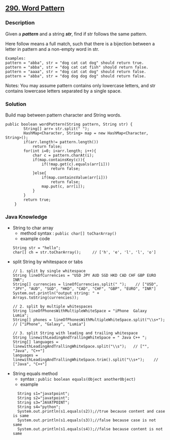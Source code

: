 ## [290. Word Pattern](https://leetcode.com/problems/word-pattern/description/)
### Description
Given a _**pattern**_ and a string _**str**_, find if str follows the same pattern.

Here follow means a full match, such that there is a bijection between a letter in pattern and a non-empty word in str.
```
Examples:
pattern = "abba", str = "dog cat cat dog" should return true.
pattern = "abba", str = "dog cat cat fish" should return false.
pattern = "aaaa", str = "dog cat cat dog" should return false.
pattern = "abba", str = "dog dog dog dog" should return false.
```
Notes:
You may assume pattern contains only lowercase letters, and str contains lowercase letters separated by a single space.

### Solution
Build map between pattern character and String words.
```
public boolean wordPattern(String pattern, String str) {
        String[] arr= str.split(" ");
        HashMap<Character, String> map = new HashMap<Character, String>();
        if(arr.length!= pattern.length())
            return false;
        for(int i=0; i<arr.length; i++){
            char c = pattern.charAt(i);
            if(map.containsKey(c)){
                if(!map.get(c).equals(arr[i]))
                    return false;
            }else{
                if(map.containsValue(arr[i]))
                    return false;
                map.put(c, arr[i]);
            }    
        }
        return true;        
    }
```

### Java Knowledge
- String to char array  
  - method syntax : `public char[] toCharArray()`
  - example code
  ```
  String str = "hello";  
  char[] ch = str.toCharArray();     // ['h', 'e', 'l', 'l', 'o']
  ```
- split String by whitespace or tabs
  ```
  // 1. split by single whitespace
  String lineOfCurrencies = "USD JPY AUD SGD HKD CAD CHF GBP EURO INR"; 
  String[] currencies = lineOfCurrencies.split(" ");    // ["USD", "JPY", "AUD", "SGD", "HKD", "CAD", "CHF", "GBP", "EURO", "INR"]
  System.out.println("output string: " + Arrays.toString(currencies));
  
  // 2. split by multiple whitespaces
  String lineOfPhonesWithMultipleWhiteSpace = "iPhone  Galaxy   Lumia"; 
  String[] phones = lineOfPhonesWithMultipleWhiteSpace.split("\\s+");  // ["iPhone", "Galaxy", "Lumia"]
  
  // 3. split String with leading and trailing whitespace
  String linewithLeadingAndTrallingWhiteSpace = " Java C++ "; 
  String[] languages = linewithLeadingAndTrallingWhiteSpace.split("\\s");   // ["", "Java", "C++"]
  languages = linewithLeadingAndTrallingWhiteSpace.trim().split("\\s+");    // ["Java", "C++"]
  ```
- String equals method
  - syntax : `public boolean equals(Object anotherObject)`
  - example
  ```
    String s1="javatpoint";  
    String s2="javatpoint";  
    String s3="JAVATPOINT";  
    String s4="python";  
    System.out.println(s1.equals(s2));//true because content and case is same  
    System.out.println(s1.equals(s3));//false because case is not same  
    System.out.println(s1.equals(s4));//false because content is not same  
  ```
